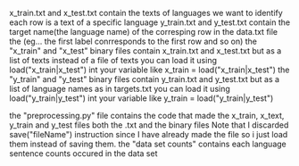 x_train.txt and x_test.txt contain the texts of languages we want to identify each row is a text of a specific language
y_train.txt and y_test.txt contain the target name(the language name) of the corresping row in the data.txt file the (eg... the first label conrresponds to the first row and so on)
the "x_train" and "x_test" binary files contain x_train.txt and x_test.txt but as a list of texts instead of a file of texts you can load it using load("x_train|x_test") int your variable like x_train = load("x_train|x_test")
the "y_train" and "y_test" binary files contain y_train.txt and y_test.txt but as a list of language names as in targets.txt you can load it using load("y_train|y_test") int your variable like y_train = load("y_train|y_test")

the "preprocessing.py" file contains the code that made the x_train, x_text, y_train and y_test files both the .txt and the binary files
Note that I discarded save("fileName") instruction since I have already made the file so i just load them instead of saving them.
the "data set counts" contains each language sentence counts occured in the data set

